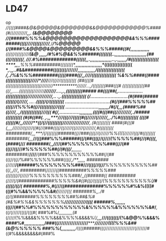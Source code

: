 # LD47
op
*//((((####&@&@@@@@&@@@@@@@&&@@@@@@@@@@@@%####(#*//*////////*/***,,. *(&@@@@@@@@
//(#####%%%%&@@@@@@@@@@@@@@@@@@@&&%%%#########((((//*//(((((/////**,*/***/%@@@@@
(/(####%&@@@@&@@@@@@@@@&&%%%#####((#(*,,,,,,,,,,,,,***(((((/(((((////********(&@
****,*,,,,/#%#%@&&%%######((((((((*..,,,,,,,,,,,,,,,,,,,,,,(##(((/((((((/******,
****/***//.#%#############((((((*,,.,,,,,,,,,,,,,,,..,.,,,,,,/#(((((((((((((((((
****,,**,,%%%##########((((((((*,***********,,,,,,,,,,,,,,,,,,*(((((((((((((((((
*,.,,..#&&##########((((((((////**///***********,,,*,,,,,,,,,*/(((((((((((((((((
/,./%&%%%#########(((((####((/*************************,,****////(((((((((((((((
%&%%####((####(((((((((((((((//************///**********////**///((///((((((((((
(##((((#((((((((((((((((((((((//////**//*************//////...*,/((((((((###(((#
((((((((((((((##((/*,,.....(((((((((///////********///////....,.,((((((((((#####
##((((##(*,.................(((((((((((((///////////////*,.. .,.*(((((((((((((((
(/*..........................*(#(###(#####((((((/(////*/, ... .(((((/(/(((((((((
...............................(#(/(###%%%%%##((((//****(%%%#((//(((((((((//((((
.......................,,,,,,*,/#(/(,,,(####%##((///*/****,.,/((((((((((((///(((
#(/,..............,,,****,,,,,,*((((****#(((##((////***/////**,./#####((((((((((
(#(#((##(*.   ,.,,****//********/(((///*(((((#((///*/*/(//////*,,./%#(((((((((((
((((#((((((#/,,****//////*******((/(//(((((((((////*////////////**,.*(#(((((((((
####(#(((#(,,,,*///////((///*/((#(//(###((((/((/////*((/////(///////*,#(((((((((
#########/,,,****/(/(((((((######((//###((((//(//////%%((((//////(((/**#((((((((
########(,,,*****//(((###%%%######((/(##((((//(////*(%%%%%##(//(#((((*,(####(///
########/,,*//***//(##%%%%%%%%%###((//(##(((//((///*#%%%%%%##(/(#(((/*,**,,,,,,,
########/**////**/(###%%%%%%%%%%%%##(/(##(((//((/*/*%##%%%%%%###((((/*,/**,,,,,,
########(//*///**/(######%%%%%%%%%###///((((//((//**%%%%%%%%%%%##((/,,*///***,**
#########(//////*((##########%%%%%###(((((((//(/////%%%%%%%%%%###/*,,*((######((
##########(////(/(#############%%%%%&#((#(((/(((((/(%%%%%%%%%%%(****/#(((((/((/(
########%*,#(///((##############%%%%%%#%&%((((#(((#%%&&%%%%%&#******/**//////(((
#######%*,,./#((/((########%%%%%%%%##%##&%#(#&%#%%&&%%%%%%%****/////////////((((
######%*,,,,,,,(((//(##%%#%%%%%%%%%%%%&%%%%%%&%%%%%%%&#/***,*((/(/////((((/(((#(
###%#%/,,,,,,,,,,,(#(/////(%%&&&&%%%%&&&%%%%&&&&%(/***,,,*///(((((((/(%&@@%%&&&%
####%#,,,,,,,,,,,,,,/###((//////////////////*********////////((((%%%&##(&@%%%%%%
###%%(,,,,,,,,,*,**/*((((######(((///////////////////(///////#((#%&&&&&&&&#(###%
